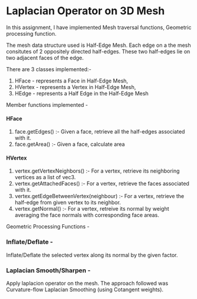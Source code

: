# Laplacian Operator on 3D Mesh

In this assignment, I have implemented Mesh traversal functions, Geometric processing function.

The mesh data structure used is Half-Edge Mesh. Each edge on a the mesh consitutes of 2 oppositely directed half-edges. These two half-edges lie on two adjacent faces of the edge.

There are 3 classes implemented:-
1) HFace - represents a Face in Half-Edge Mesh,
2) HVertex - represents a Vertex in Half-Edge Mesh,
3) HEdge - represents a Half Edge in the Half-Edge Mesh

Member functions implemented -

#### HFace
1) face.getEdges() :- Given a face, retrieve all the half-edges associated with it.
2) face.getArea() :- Given a face, calculate area

#### HVertex
1) vertex.getVertexNeighbors() :- For a vertex, retrieve its neighboring vertices as a list of vec3.
2) vertex.getAttachedFaces() :- For a vertex, retrieve the faces associated with it.
3) vertex.getEdgeBetweenVertex(neighbour) :- For a vertex, retrieve the half-edge from given vertex to its neighbor.
4) vertex.getNormal() :- For a vertex, retreive its normal by weight averaging the face normals with corresponding face areas.

Geometric Processing Functions -

### Inflate/Deflate - 
Inflate/Deflate the selected vertex along its normal by the given factor.

### Laplacian Smooth/Sharpen -
Apply laplacion operator on the mesh. The approach followed was Curvature-flow Laplacian Smoothing (using Cotangent weights).
